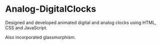 # Analog-DigitalClocks

Designed and developed animated digital and analog clocks using HTML, CSS and JavaScript. 

Also incorporated glassmorphism.
